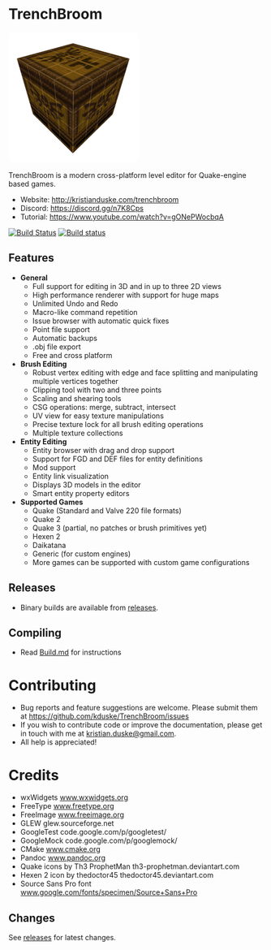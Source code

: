 # TrenchBroom

![TrenchBroom Icon](app/resources/graphics/images/AppIcon.png)

TrenchBroom is a modern cross-platform level editor for Quake-engine based games.

- Website:   http://kristianduske.com/trenchbroom
- Discord:   https://discord.gg/n7K8Cps
- Tutorial:  https://www.youtube.com/watch?v=gONePWocbqA

[![Build Status](https://travis-ci.org/kduske/TrenchBroom.svg?branch=release%2Fv2.0.0)](https://travis-ci.org/kduske/TrenchBroom) [![Build status](https://ci.appveyor.com/api/projects/status/github/kduske/trenchbroom?branch=release%2Fv2.0.0&svg=true)](https://ci.appveyor.com/project/kduske/trenchbroom/branch/release/v2.0.0)

## Features
* **General**
	- Full support for editing in 3D and in up to three 2D views
	- High performance renderer with support for huge maps
	- Unlimited Undo and Redo
	- Macro-like command repetition
	- Issue browser with automatic quick fixes
	- Point file support
	- Automatic backups
	- .obj file export
	- Free and cross platform
* **Brush Editing**
	- Robust vertex editing with edge and face splitting and manipulating multiple vertices together
	- Clipping tool with two and three points
	- Scaling and shearing tools
	- CSG operations: merge, subtract, intersect
	- UV view for easy texture manipulations
	- Precise texture lock for all brush editing operations
	- Multiple texture collections
* **Entity Editing**
	- Entity browser with drag and drop support
	- Support for FGD and DEF files for entity definitions
	- Mod support
	- Entity link visualization
	- Displays 3D models in the editor
	- Smart entity property editors
* **Supported Games**
	- Quake (Standard and Valve 220 file formats)
	- Quake 2
	- Quake 3 (partial, no patches or brush primitives yet)
	- Hexen 2
	- Daikatana
	- Generic (for custom engines)
	- More games can be supported with custom game configurations

## Releases
- Binary builds are available from [releases](https://github.com/kduske/TrenchBroom/releases).

## Compiling
- Read [Build.md](Build.md) for instructions

# Contributing
- Bug reports and feature suggestions are welcome. Please submit them at https://github.com/kduske/TrenchBroom/issues
- If you wish to contribute code or improve the documentation, please get in touch with me at kristian.duske@gmail.com.
- All help is appreciated!

# Credits
- wxWidgets www.wxwidgets.org
- FreeType www.freetype.org
- FreeImage www.freeimage.org
- GLEW glew.sourceforge.net
- GoogleTest code.google.com/p/googletest/
- GoogleMock code.google.com/p/googlemock/
- CMake www.cmake.org
- Pandoc www.pandoc.org
- Quake icons by Th3 ProphetMan th3-prophetman.deviantart.com
- Hexen 2 icon by thedoctor45 thedoctor45.deviantart.com
- Source Sans Pro font www.google.com/fonts/specimen/Source+Sans+Pro

## Changes
See [releases](https://github.com/kduske/TrenchBroom/releases) for latest changes.
